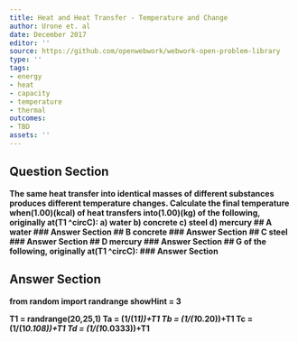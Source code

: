 ```yaml
---
title: Heat and Heat Transfer - Temperature and Change
author: Urone et. al
date: December 2017
editor: ''
source: https://github.com/openwebwork/webwork-open-problem-library
type: ''
tags:
- energy
- heat
- capacity
- temperature
- thermal
outcomes:
- TBD
assets: ''
---
```


## Question Section 

<b>
The same heat transfer into identical masses of different substances produces different temperature changes. Calculate the final temperature when(1.00)(kcal) of heat transfers into(1.00)(kg) of the following, originally at(T1 ^circC): 
a) water
b) concrete
c) steel
d) mercury
## A
water
### Answer Section
## B
concrete
### Answer Section
## C
steel
### Answer Section
## D
mercury
### Answer Section
## G
of the following, originally at(T1 ^circC): 
### Answer Section


## Answer Section

from random import randrange
showHint = 3

T1 = randrange(20,25,1)
Ta = (1/(1*1))+T1
Tb = (1/(1*0.20))+T1
Tc = (1/(1*0.108))+T1
Td = (1/(1*0.0333))+T1